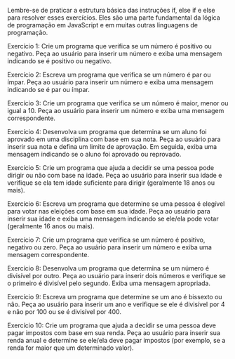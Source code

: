 Lembre-se de praticar a estrutura básica das instruções if, else if e else para resolver
esses exercícios. Eles são uma parte fundamental da lógica de programação em
JavaScript e em muitas outras linguagens de programação.

Exercício 1: Crie um programa que verifica se um número é positivo ou negativo. Peça ao
usuário para inserir um número e exiba uma mensagem indicando se é positivo ou negativo.

Exercício 2: Escreva um programa que verifica se um número é par ou ímpar. Peça ao
usuário para inserir um número e exiba uma mensagem indicando se é par ou ímpar.

Exercício 3: Crie um programa que verifica se um número é maior, menor ou igual a 10.
Peça ao usuário para inserir um número e exiba uma mensagem correspondente.

Exercício 4: Desenvolva um programa que determina se um aluno foi aprovado em uma
disciplina com base em sua nota. Peça ao usuário para inserir sua nota e defina um limite
de aprovação. Em seguida, exiba uma mensagem indicando se o aluno foi aprovado ou
reprovado.

Exercício 5: Crie um programa que ajuda a decidir se uma pessoa pode dirigir ou não com
base na idade. Peça ao usuário para inserir sua idade e verifique se ela tem idade suficiente
para dirigir (geralmente 18 anos ou mais).

Exercício 6: Escreva um programa que determine se uma pessoa é elegível para votar nas
eleições com base em sua idade. Peça ao usuário para inserir sua idade e exiba uma
mensagem indicando se ele/ela pode votar (geralmente 16 anos ou mais).

Exercício 7: Crie um programa que verifica se um número é positivo, negativo ou zero.
Peça ao usuário para inserir um número e exiba uma mensagem correspondente.

Exercício 8: Desenvolva um programa que determina se um número é divisível por outro.
Peça ao usuário para inserir dois números e verifique se o primeiro é divisível pelo segundo.
Exiba uma mensagem apropriada.

Exercício 9: Escreva um programa que determine se um ano é bissexto ou não. Peça ao
usuário para inserir um ano e verifique se ele é divisível por 4 e não por 100 ou se é
divisível por 400.

Exercício 10: Crie um programa que ajuda a decidir se uma pessoa deve pagar impostos
com base em sua renda. Peça ao usuário para inserir sua renda anual e determine se
ele/ela deve pagar impostos (por exemplo, se a renda for maior que um determinado valor).
